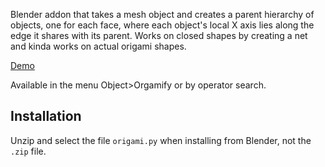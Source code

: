Blender addon that takes a mesh object and creates a parent hierarchy of objects, one for each face, where each object's local X axis lies along the edge it shares with its parent. Works on closed shapes by creating a net and kinda works on actual origami shapes.

[Demo](https://youtu.be/28FP0Ip6860)

Available in the menu Object>Orgamify or by operator search.

## Installation

Unzip and select the file `origami.py` when installing from Blender, not the `.zip` file.
